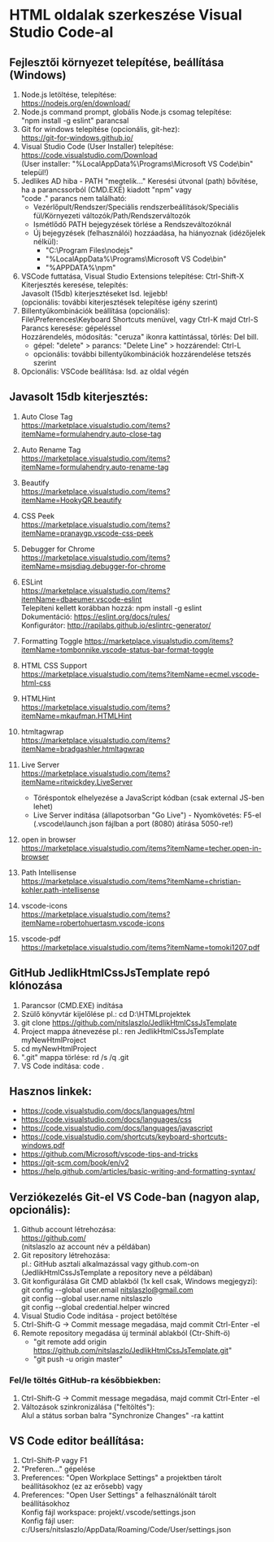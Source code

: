 # HTML oldalak szerkeszése Visual Studio Code-al

## Fejlesztői környezet telepítése, beállítása (Windows)

1.  Node.js letöltése, telepítése:<br>
    https://nodejs.org/en/download/
2.  Node.js command prompt, globális Node.js csomag telepítése:<br>
    "npm install -g eslint" parancsal<br>
3.  Git for windows telepítése (opcionális, git-hez):<br>
    https://git-for-windows.github.io/
4.  Visual Studio Code (User Installer) telepítése:<br>
    https://code.visualstudio.com/Download<br>
    (User installer: "%LocalAppData%\Programs\Microsoft VS Code\bin" települ!)
5.  Jedlikes AD hiba - PATH "megtelik..."
    Keresési útvonal (path) bővítése, ha a parancssorból (CMD.EXE) kiadott "npm" vagy<br>
    "code ." parancs nem található:<br>
    - Vezérlőpult/Rendszer/Speciális rendszerbeállítások/Speciális fül/Környezeti változók/Path/Rendszerváltozók
    - Ismétlődő PATH bejegyzések törlése a Rendszeváltozóknál
    - Új bejegyzések (felhasználói) hozzáadása, ha hiányoznak (idézőjelek nélkül):
      - "C:\Program Files\nodejs\"
      - "%LocalAppData%\Programs\Microsoft VS Code\bin"
      - "%APPDATA%\npm"
6.  VSCode futtatása, Visual Studio Extensions telepítése: Ctrl-Shift-X<br>
    Kiterjesztés keresése, telepítés:<br>
    Javasolt (15db) kiterjesztéseket lsd. lejjebb!<br>
    (opcionális: további kiterjesztések telepítése igény szerint)
7.  Billentyűkombinációk beállítása (opcionális):<br>
    File\Preferences\Keyboard Shortcuts menüvel, vagy Ctrl-K majd Ctrl-S<br>
    Parancs keresése: gépeléssel<br>
    Hozzárendelés, módosítás: "ceruza" ikonra kattíntással, törlés: Del bill.<br>
    - gépel: "delete" > parancs: "Delete Line" > hozzárendel: Ctrl-L
    - opcionális: további billentyűkombinációk hozzárendelése tetszés szerint
8.  Opcionális: VSCode beállítása: lsd. az oldal végén

## Javasolt 15db kiterjesztés:

1. Auto Close Tag<br>
   https://marketplace.visualstudio.com/items?itemName=formulahendry.auto-close-tag

2. Auto Rename Tag<br>
   https://marketplace.visualstudio.com/items?itemName=formulahendry.auto-rename-tag

3. Beautify<br>
   https://marketplace.visualstudio.com/items?itemName=HookyQR.beautify

4. CSS Peek<br>
   https://marketplace.visualstudio.com/items?itemName=pranaygp.vscode-css-peek

5. Debugger for Chrome<br>
   https://marketplace.visualstudio.com/items?itemName=msjsdiag.debugger-for-chrome

6. ESLint<br>
   https://marketplace.visualstudio.com/items?itemName=dbaeumer.vscode-eslint<br>
   Telepíteni kellett korábban hozzá: npm install -g eslint<br>
   Dokumentáció: https://eslint.org/docs/rules/<br>
   Konfigurátor: http://rapilabs.github.io/eslintrc-generator/<br>

7. Formatting Toggle
   https://marketplace.visualstudio.com/items?itemName=tombonnike.vscode-status-bar-format-toggle

8. HTML CSS Support<br>
   https://marketplace.visualstudio.com/items?itemName=ecmel.vscode-html-css

9. HTMLHint<br>
   https://marketplace.visualstudio.com/items?itemName=mkaufman.HTMLHint

10. htmltagwrap<br>
    https://marketplace.visualstudio.com/items?itemName=bradgashler.htmltagwrap

11. Live Server<br>
    https://marketplace.visualstudio.com/items?itemName=ritwickdey.LiveServer<br>

    - Töréspontok elhelyezése a JavaScript kódban (csak external JS-ben lehet)
    - Live Server indítása (állapotsorban "Go Live") - Nyomkövetés: F5-el<br>
      (.vscode\launch.json fájlban a port (8080) átírása 5050-re!)

12. open in browser<br>
    https://marketplace.visualstudio.com/items?itemName=techer.open-in-browser

13. Path Intellisense<br>
    https://marketplace.visualstudio.com/items?itemName=christian-kohler.path-intellisense

14. vscode-icons<br>
    https://marketplace.visualstudio.com/items?itemName=robertohuertasm.vscode-icons

15. vscode-pdf<br>
    https://marketplace.visualstudio.com/items?itemName=tomoki1207.pdf

## GitHub JedlikHtmlCssJsTemplate repó klónozása
1. Parancsor (CMD.EXE) indítása
2. Szülő könyvtár kijelőlése pl.: cd D:\HTMLprojektek
3. git clone https://github.com/nitslaszlo/JedlikHtmlCssJsTemplate
4. Project mappa átnevezése pl.: ren JedlikHtmlCssJsTemplate myNewHtmlProject
5. cd myNewHtmlProject
6. ".git" mappa törlése: rd /s /q .git
7. VS Code indítása: code .

## Hasznos linkek:

- https://code.visualstudio.com/docs/languages/html
- https://code.visualstudio.com/docs/languages/css
- https://code.visualstudio.com/docs/languages/javascript
- https://code.visualstudio.com/shortcuts/keyboard-shortcuts-windows.pdf
- https://github.com/Microsoft/vscode-tips-and-tricks
- https://git-scm.com/book/en/v2
- https://help.github.com/articles/basic-writing-and-formatting-syntax/

## Verziókezelés Git-el VS Code-ban (nagyon alap, opcionális):

1. Github account létrehozása:<br>
   https://github.com/<br>
   (nitslaszlo az account név a példában)
2. Git repository létrehozása:<br>
   pl.: GitHub asztali alkalmazással vagy github.com-on<br>
   (JedlikHtmlCssJsTemplate a repository neve a példában)
3. Git konfigurálása Git CMD ablakból (1x kell csak, Windows megjegyzi):<br>
   git config --global user.email nitslaszlo@gmail.com<br>
   git config --global user.name nitslaszlo<br>
   git config --global credential.helper wincred
4. Visual Studio Code indítása - project betöltése
5. Ctrl-Shift-G -> Commit message megadása, majd commit Ctrl-Enter -el
6. Remote repository megadása új terminál ablakból (Ctr-Shift-ö)
   - "git remote add origin https://github.com/nitslaszlo/JedlikHtmlCssJsTemplate.git"
   - "git push -u origin master"

### Fel/le töltés GitHub-ra későbbiekben:

1. Ctrl-Shift-G -> Commit message megadása, majd commit Ctrl-Enter -el
2. Változások szinkronizálása ("feltöltés"):<br>
   Alul a státus sorban balra "Synchronize Changes" -ra kattint

## VS Code editor beállítása:

1. Ctrl-Shift-P vagy F1
2. "Preferen..." gépelése
3. Preferences: "Open Workplace Settings" a projektben tárolt beállításokhoz (ez az erősebb) vagy
4. Preferences: "Open User Settings" a felhasználónált tárolt beállításokhoz<br>
   Konfig fájl workspace: projekt/.vscode/settings.json<br>
   Konfig fájl user: c:/Users/nitslaszlo/AppData/Roaming/Code/User/settings.json
